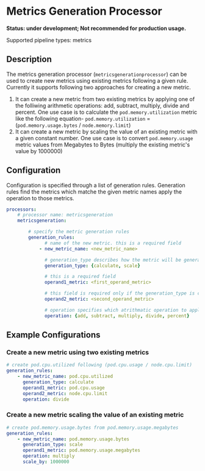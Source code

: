 # Metrics Generation Processor
**Status: under development; Not recommended for production usage.**

Supported pipeline types: metrics

## Description

The metrics generation processor (`metricsgenerationprocessor`) can be used to create new metrics using existing metrics following a given rule. Currently it supports following two approaches for creating a new metric.

1. It can create a new metric from two existing metrics by applying one of the folliwing arithmetic operations: add, subtract, multiply, divide and percent. One use case is to calculate the `pod.memory.utilization` metric like the following equation-
`pod.memory.utilization` = (`pod.memory.usage.bytes` / `node.memory.limit`)
1. It can create a new metric by scaling the value of an existing metric with a given constant number. One use case is to convert `pod.memory.usage` metric values from Megabytes to Bytes (multiply the existing metric's value by 1000000)

## Configuration

Configuration is specified through a list of generation rules. Generation rules find the metrics which 
matche the given metric names apply the operation to those metrics.

```yaml
processors:
    # processor name: metricsgeneration
    metricsgeneration:

        # specify the metric generation rules
        generation_rules:
              # name of the new metric. this is a required field
            - new_metric_name: <new_metric_name>

              # generation_type describes how the metric will be generated. it can either be calculate or scale calculate generates a metric applying the given operation on two operand metrics. scale operates only on  operand1 metric to generate the new metric.
              generation_type: {calculate, scale}

              # this is a required field
              operand1_metric: <first_operand_metric>

              # this field is required only if the generation_type is calculate
              operand2_metric: <second_operand_metric>

              # operation specifies which atrithmatic operation to apply. it can be one of the five supported operations.
              operation: {add, subtract, multiply, divide, percent}
```

## Example Configurations

### Create a new metric using two existing metrics
```yaml
# create pod.cpu.utilized following (pod.cpu.usage / node.cpu.limit)
generation_rules:
    - new_metric_name: pod.cpu.utilized
      generation_type: calculate
      operand1_metric: pod.cpu.usage
      operand2_metric: node.cpu.limit
      operation: divide
```

### Create a new metric scaling the value of an existing metric
```yaml
# create pod.memory.usage.bytes from pod.memory.usage.megabytes
generation_rules:
    - new_metric_name: pod.memory.usage.bytes
      generation_type: scale
      operand1_metric: pod.memory.usage.megabytes
      operation: multiply
      scale_by: 1000000
```
